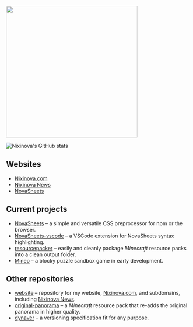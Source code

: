 <img src="https://nixinova.com/assets/images/logos/nixinova.png" width="360px">

![Nixinova's GitHub stats](https://metrics.lecoq.io/nixinova)

## Websites
* [Nixinova.com](https://nixinova.com)
* [Nixinova News](https://news.nixinova.com)
* [NovaSheets](https://novasheets.nixinova.com)

## Current projects
* [NovaSheets](https://github.com/Nixinova/NovaSheets) – a simple and versatile CSS preprocessor for npm or the browser.
* [NovaSheets-vscode](https://github.com/Nixinova/NovaSheets-vscode) – a VSCode extension for NovaSheets syntax highlighting.
* [resourcepacker](https://github.com/Nixinova/resourcepacker) – easily and cleanly package *Minecraft* resource packs into a clean output folder.
* [Mineo](https://github.com/Nixinova/Mineo) – a blocky puzzle sandbox game in early development.

## Other repositories
* [website](https://github.com/Nixinova/website) – repository for my website, [Nixinova.com](https://Nixinova.com), and subdomains, including [Nixinova News](https://news.nixinova.com).
* [original-panorama](https://github.com/Nixinova/original-panorama) – a *Minecraft* resource pack that re-adds the original panorama in higher quality.
* [dynaver](https://github.com/Nixinova/dynaver) – a versioning specification fit for any purpose.
